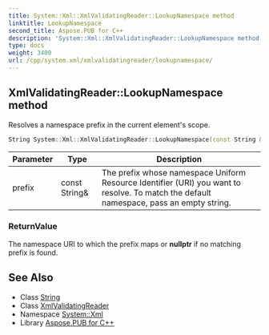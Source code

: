 ```yaml
---
title: System::Xml::XmlValidatingReader::LookupNamespace method
linktitle: LookupNamespace
second_title: Aspose.PUB for C++
description: 'System::Xml::XmlValidatingReader::LookupNamespace method. Resolves a namespace prefix in the current element''s scope in C++.'
type: docs
weight: 3400
url: /cpp/system.xml/xmlvalidatingreader/lookupnamespace/
---
```

## XmlValidatingReader::LookupNamespace method


Resolves a namespace prefix in the current element's scope.

```cpp
String System::Xml::XmlValidatingReader::LookupNamespace(const String &prefix) override
```


| Parameter | Type | Description |
| --- | --- | --- |
| prefix | const String\& | The prefix whose namespace Uniform Resource Identifier (URI) you want to resolve. To match the default namespace, pass an empty string. |

### ReturnValue

The namespace URI to which the prefix maps or **nullptr** if no matching prefix is found.

## See Also

* Class [String](../../../system/string/)
* Class [XmlValidatingReader](../)
* Namespace [System::Xml](../../)
* Library [Aspose.PUB for C++](../../../)
